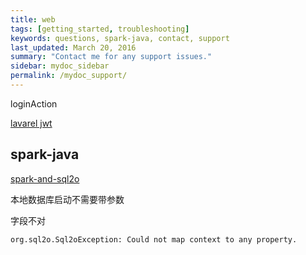 ```yaml
---
title: web
tags: [getting_started, troubleshooting]
keywords: questions, spark-java, contact, support
last_updated: March 20, 2016
summary: "Contact me for any support issues."
sidebar: mydoc_sidebar
permalink: /mydoc_support/
---
```


loginAction

[lavarel jwt ](https://github.com/jnuc093/study_quickstart-intermediate.git)

## spark-java

[spark-and-sql2o](https://sparktutorials.github.io/2015/04/29/spark-and-sql2o.html)

  本地数据库启动不需要带参数

  字段不对

    org.sql2o.Sql2oException: Could not map context to any property.
